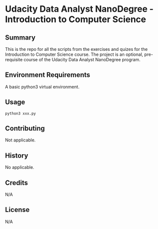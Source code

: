 # Udacity Data Analyst NanoDegree - Introduction to Computer Science

## Summary

This is the repo for all the scripts from the exercises and quizes for the Introduction to Computer Science course.  The project is an optional, pre-requisite course of the Udacity Data Analyst NanoDegree program.  

## Environment Requirements

A basic python3 virtual environment.     

## Usage

`python3 xxx.py`

## Contributing

Not applicable.

## History

No applicable.  

## Credits

N/A

## License

N/A
